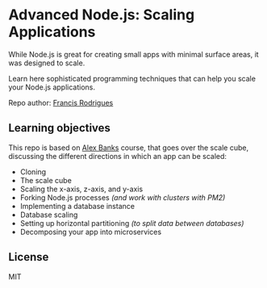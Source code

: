 # Advanced Node.js: Scaling Applications

While Node.js is great for creating small apps with minimal surface areas, it was designed to scale.

Learn here sophisticated programming techniques that can help you scale your Node.js applications.

Repo author: [Francis Rodrigues][1]

## Learning objectives

This repo is based on [Alex Banks][2] course, that goes over the scale cube, discussing the different directions in which an app can be scaled:

- Cloning
- The scale cube
- Scaling the x-axis, z-axis, and y-axis
- Forking Node.js processes *(and work with clusters with PM2)*
- Implementing a database instance
- Database scaling
- Setting up horizontal partitioning *(to split data between databases)*
- Decomposing your app into microservices

## License

MIT

[1]: https://github.com/francisrod01
[2]: https://www.linkedin.com/in/banksalex
